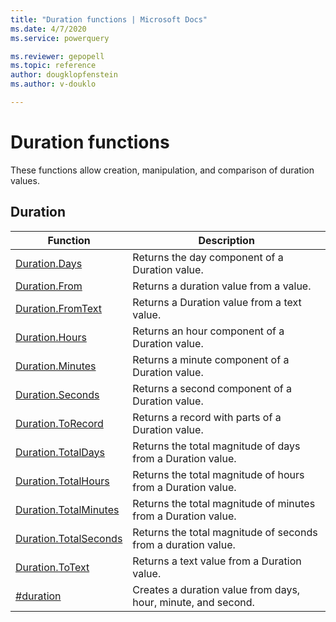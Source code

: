 ```yaml
---
title: "Duration functions | Microsoft Docs"
ms.date: 4/7/2020
ms.service: powerquery

ms.reviewer: gepopell
ms.topic: reference
author: dougklopfenstein
ms.author: v-douklo

---
```

# Duration functions

These functions allow creation, manipulation, and comparison of duration values.
  
## <a name="__toc286049307"></a>Duration  
  
|Function|Description|  
|------------|---------------|  
|[Duration.Days](duration-days.md)|Returns the day component of a Duration value.|  
|[Duration.From](duration-from.md)|Returns a duration value from a value.|  
|[Duration.FromText](duration-fromtext.md)|Returns a Duration value from a text value.|  
|[Duration.Hours](duration-hours.md)|Returns an hour component of a Duration value.|  
|[Duration.Minutes](duration-minutes.md)|Returns a minute component of a Duration value.|  
|[Duration.Seconds](duration-seconds.md)|Returns a second component of a Duration value.|  
|[Duration.ToRecord](duration-torecord.md)|Returns a record with parts of a Duration value.|  
|[Duration.TotalDays](duration-totaldays.md)|Returns the total magnitude of days from a Duration value.|  
|[Duration.TotalHours](duration-totalhours.md)|Returns the total magnitude of hours from a Duration value.|  
|[Duration.TotalMinutes](duration-totalminutes.md)|Returns the total magnitude of minutes from a Duration value.|  
|[Duration.TotalSeconds](duration-totalseconds.md)|Returns the total magnitude of seconds from a duration value.|  
|[Duration.ToText](duration-totext.md)|Returns a text value from a Duration value.|  
|[#duration](sharpduration.md)|Creates a duration value from days, hour, minute, and second.|   
